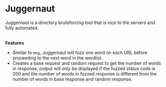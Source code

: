 # Juggernaut
Juggernaut is a directory bruteforcing tool that is nice to the servers and fully automated. 
<br/>
<br/>

**Features**
- Similar to `meg`, Juggernaut will fuzz one word on each URL before proceeding to the next word in the wordlist. 
- Creates a base request and random request to get the number of words in response, output will only be displayed if the fuzzed status code is 200 and the number of words in fuzzed response is different from the number of words in base response and random response. 
